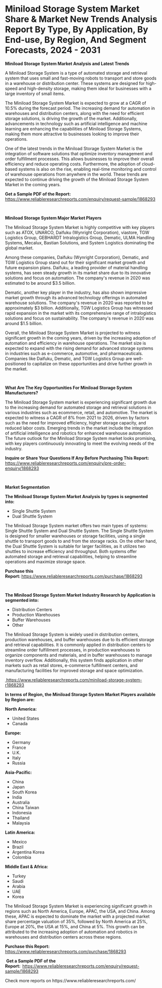 <p><h1>Miniload Storage System Market Share & Market New Trends Analysis Report By Type, By Application, By End-use, By Region, And Segment Forecasts, 2024 - 2031</h1></p><p><strong>Miniload Storage System Market Analysis and Latest Trends</strong></p>
<p><p>A Miniload Storage System is a type of automated storage and retrieval system that uses small and fast-moving robots to transport and store goods in a warehouse or distribution center. These systems are designed for high-speed and high-density storage, making them ideal for businesses with a large inventory of small items.</p><p>The Miniload Storage System Market is expected to grow at a CAGR of 10.5% during the forecast period. The increasing demand for automation in warehouses and distribution centers, along with the need for efficient storage solutions, is driving the growth of the market. Additionally, advancements in technology such as artificial intelligence and machine learning are enhancing the capabilities of Miniload Storage Systems, making them more attractive to businesses looking to improve their operations.</p><p>One of the latest trends in the Miniload Storage System Market is the integration of software solutions that optimize inventory management and order fulfillment processes. This allows businesses to improve their overall efficiency and reduce operating costs. Furthermore, the adoption of cloud-based systems is also on the rise, enabling real-time monitoring and control of warehouse operations from anywhere in the world. These trends are expected to continue driving the growth of the Miniload Storage System Market in the coming years.</p></p>
<p><strong>Get a Sample PDF of the Report:&nbsp;</strong> <a href="https://www.reliableresearchreports.com/enquiry/request-sample/1868293">https://www.reliableresearchreports.com/enquiry/request-sample/1868293</a></p>
<p>&nbsp;</p>
<p><strong>Miniload Storage System Major Market Players</strong></p>
<p><p>The Miniload Storage System Market is highly competitive with key players such as ATOX, UNARCO, Daifuku (Wynright Corporation), viastore, TGW Logistics Group, GEBHARDT Intralogistics Group, Dematic, ULMA Handling Systems, Mecalux, Bastian Solutions, and System Logistics dominating the global market.</p><p>Among these companies, Daifuku (Wynright Corporation), Dematic, and TGW Logistics Group stand out for their significant market growth and future expansion plans. Daifuku, a leading provider of material handling systems, has seen steady growth in its market share due to its innovative solutions and focus on automation. The company's revenue in 2020 was estimated to be around $3.5 billion.</p><p>Dematic, another key player in the industry, has also shown impressive market growth through its advanced technology offerings in automated warehouse solutions. The company's revenue in 2020 was reported to be approximately $3 billion. Additionally, TGW Logistics Group has witnessed rapid expansion in the market with its comprehensive range of intralogistics solutions and focus on sustainability. The company's revenue in 2020 was around $1.5 billion.</p><p>Overall, the Miniload Storage System Market is projected to witness significant growth in the coming years, driven by the increasing adoption of automation and efficiency in warehouse operations. The market size is expected to expand with the rising demand for advanced storage systems in industries such as e-commerce, automotive, and pharmaceuticals. Companies like Daifuku, Dematic, and TGW Logistics Group are well-positioned to capitalize on these opportunities and drive further growth in the market.</p></p>
<p>&nbsp;</p>
<p><strong>What Are The Key Opportunities For Miniload Storage System Manufacturers?</strong></p>
<p><p>The Miniload Storage System market is experiencing significant growth due to the increasing demand for automated storage and retrieval solutions in various industries such as ecommerce, retail, and automotive. The market is expected to witness a CAGR of 8% from 2021 to 2026, driven by factors such as the need for improved efficiency, higher storage capacity, and reduced labor costs. Emerging trends in the market include the integration of artificial intelligence and robotics for enhanced warehouse automation. The future outlook for the Miniload Storage System market looks promising, with key players continuously innovating to meet the evolving needs of the industry.</p></p>
<p><strong>Inquire or Share Your Questions If Any Before Purchasing This Report:</strong> <a href="https://www.reliableresearchreports.com/enquiry/pre-order-enquiry/1868293">https://www.reliableresearchreports.com/enquiry/pre-order-enquiry/1868293</a></p>
<p>&nbsp;</p>
<p><strong>Market Segmentation</strong></p>
<p><strong>The Miniload Storage System Market Analysis by types is segmented into:</strong></p>
<p><ul><li>Single Shuttle System</li><li>Dual Shuttle System</li></ul></p>
<p><p>The Miniload Storage System market offers two main types of systems: Single Shuttle System and Dual Shuttle System. The Single Shuttle System is designed for smaller warehouses or storage facilities, using a single shuttle to transport goods to and from the storage racks. On the other hand, the Dual Shuttle System is suitable for larger facilities, as it utilizes two shuttles to increase efficiency and throughput. Both systems offer automated storage and retrieval capabilities, helping to streamline operations and maximize storage space.</p></p>
<p><strong>Purchase this Report:&nbsp;</strong><a href="https://www.reliableresearchreports.com/purchase/1868293">https://www.reliableresearchreports.com/purchase/1868293</a></p>
<p>&nbsp;</p>
<p><strong>The Miniload Storage System Market Industry Research by Application is segmented into:</strong></p>
<p><ul><li>Distribution Centers</li><li>Production Warehouses</li><li>Buffer Warehouses</li><li>Other</li></ul></p>
<p><p>The Miniload Storage System is widely used in distribution centers, production warehouses, and buffer warehouses due to its efficient storage and retrieval capabilities. It is commonly applied in distribution centers to streamline order fulfillment processes, in production warehouses to organize components and materials, and in buffer warehouses to manage inventory overflow. Additionally, this system finds application in other markets such as retail stores, e-commerce fulfillment centers, and manufacturing facilities for improved storage and space optimization.</p></p>
<p><a href="https://www.reliableresearchreports.com/miniload-storage-system-r1868293">&nbsp;https://www.reliableresearchreports.com/miniload-storage-system-r1868293</a></p>
<p><strong>In terms of Region, the Miniload Storage System Market Players available by Region are:</strong></p>
<p>
    <p> <strong> North America: </strong>
        <ul>
            <li>United States</li>
            <li>Canada</li>
        </ul>
        </p> 
    <p> <strong> Europe: </strong>
        <ul>
            <li>Germany</li>
            <li>France</li>
            <li>U.K.</li>
            <li>Italy</li>
            <li>Russia</li>
        </ul>
        </p> 
    <p> <strong> Asia-Pacific: </strong>
        <ul>
            <li>China</li>
            <li>Japan</li>
            <li>South Korea</li>
            <li>India</li>
            <li>Australia</li>
            <li>China Taiwan</li>
            <li>Indonesia</li>
            <li>Thailand</li>
            <li>Malaysia</li>
        </ul>
        </p> 
    <p> <strong> Latin America: </strong>
        <ul>
            <li>Mexico</li>
            <li>Brazil</li>
            <li>Argentina Korea</li>
            <li>Colombia</li>
        </ul>
        </p> 
    <p> <strong> Middle East & Africa: </strong>
        <ul>
            <li>Turkey</li>
            <li>Saudi</li>
            <li>Arabia</li>
            <li>UAE</li>
            <li>Korea</li>
        </ul>
    </p>
    </p>
<p><p>The Miniload Storage System Market is experiencing significant growth in regions such as North America, Europe, APAC, the USA, and China. Among these, APAC is expected to dominate the market with a projected market share percentage valuation of 35%, followed by North America at 25%, Europe at 20%, the USA at 15%, and China at 5%. This growth can be attributed to the increasing adoption of automation and robotics in warehouses and distribution centers across these regions.</p></p>
<p><strong>Purchase this Report: </strong><a href="https://www.reliableresearchreports.com/purchase/1868293">https://www.reliableresearchreports.com/purchase/1868293</a></p>
<p>&nbsp;<strong>Get a Sample PDF of the Report:&nbsp;&nbsp;</strong><a href="https://www.reliableresearchreports.com/enquiry/request-sample/1868293">https://www.reliableresearchreports.com/enquiry/request-sample/1868293</a></p>
<p><strong></strong></p>
<p>Check more reports on https://www.reliableresearchreports.com/</p>
